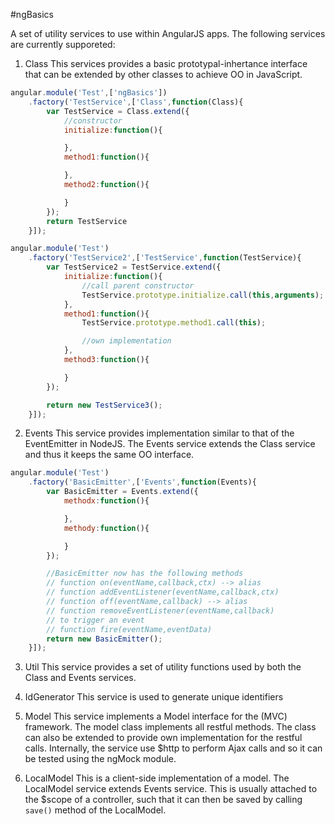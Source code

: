 #ngBasics

A set of utility services to use within AngularJS apps. The following services are currently supporeted:

1. Class
This services provides a basic prototypal-inhertance interface that can be extended by other classes to achieve OO in JavaScript. 

```javascript
angular.module('Test',['ngBasics'])
	.factory('TestService',['Class',function(Class){
		var TestService = Class.extend({
			//constructor
			initialize:function(){

			},
			method1:function(){

			},
			method2:function(){

			}
		});
		return TestService 
	}]);

angular.module('Test')
	.factory('TestService2',['TestService',function(TestService){
		var TestService2 = TestService.extend({
			initialize:function(){
				//call parent constructor
				TestService.prototype.initialize.call(this,arguments);
			},
			method1:function(){
				TestService.prototype.method1.call(this); 

				//own implementation 
			},
			method3:function(){

			}
		}); 

		return new TestService3();
	}]);


```

2. Events 
This service provides implementation similar to that of the EventEmitter in NodeJS. The Events service extends the Class service and thus it keeps the same OO interface. 

```javascript
angular.module('Test')
	.factory('BasicEmitter',['Events',function(Events){
		var BasicEmitter = Events.extend({
			methodx:function(){

			},
			methody:function(){

			}
		}); 

		//BasicEmitter now has the following methods
		// function on(eventName,callback,ctx) --> alias 
		// function addEventListener(eventName,callback,ctx)
		// function off(eventName,callback) --> alias
		// function removeEventListener(eventName,callback) 
		// to trigger an event 
		// function fire(eventName,eventData)
		return new BasicEmitter(); 
	}]);

```

3. Util 
This service provides a set of utility functions used by both the Class and Events services. 

4. IdGenerator 
This service is used to generate unique identifiers 

5. Model 
This service implements a Model interface for the (MVC) framework. The model class implements all restful methods. The class can also be extended to provide own implementation for the restful calls. Internally, the service use $http to perform Ajax calls and so it can be tested using the ngMock module. 

6. LocalModel
This is a client-side implementation of a model. The LocalModel service extends Events service. This is usually attached to the $scope of a controller, such that it can then be saved by calling ```save()``` method of the LocalModel. 

